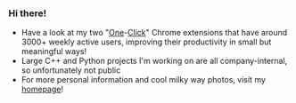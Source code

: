 ### Hi there!

* Have a look at my two "[One](https://github.com/chrschorn/one-click-trello)-[Click](https://github.com/chrschorn/one-click-ticktick)" Chrome extensions that have around 3000+ weekly active users, improving their productivity in small but meaningful ways!
* Large C++ and Python projects I'm working on are all company-internal, so unfortunately not public
* For more personal information and cool milky way photos, visit my [homepage](https://schorn.me/)!

<!--
**chrschorn/chrschorn** is a ✨ _special_ ✨ repository because its `README.md` (this file) appears on your GitHub profile.

Here are some ideas to get you started:

- 🔭 I’m currently working on ...
- 🌱 I’m currently learning ...
- 👯 I’m looking to collaborate on ...
- 🤔 I’m looking for help with ...
- 💬 Ask me about ...
- 📫 How to reach me: ...
- 😄 Pronouns: ...
- ⚡ Fun fact: ...
-->
